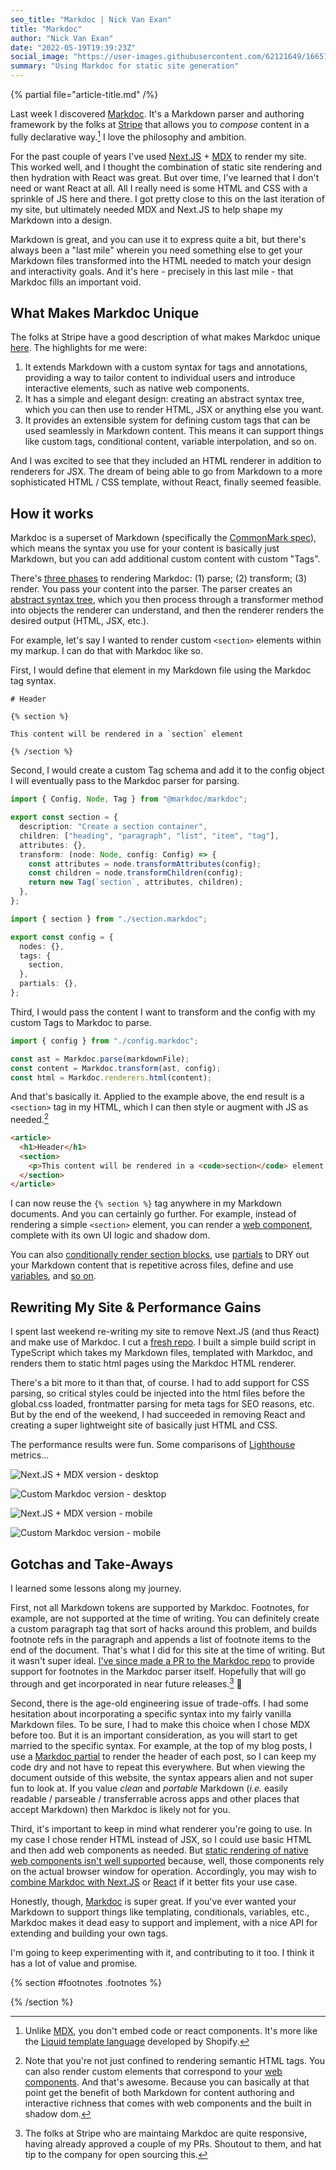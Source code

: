 ```yaml
---
seo_title: "Markdoc | Nick Van Exan"
title: "Markdoc"
author: "Nick Van Exan"
date: "2022-05-19T19:39:23Z"
social_image: "https://user-images.githubusercontent.com/62121649/166573698-b4bc876e-bca5-4476-be7e-f1ca6c1a17d7.png"
summary: "Using Markdoc for static site generation"
---
```


{% partial file="article-title.md" /%}

Last week I discovered [Markdoc](https://markdoc.io/). It's a Markdown parser and authoring framework by the folks at [Stripe](https://stripe.com) that allows you to _compose_ content in a fully declarative way.[^1] I love the philosophy and ambition. 

For the past couple of years I've used [Next.JS](https://nextjs.org/) + [MDX](https://mdxjs.com/) to render my site. This worked well, and I thought the combination of static site rendering and then hydration with React was great. But over time, I've learned that I don't need or want React at all. All I really need is some HTML and CSS with a sprinkle of JS here and there. I got pretty close to this on the last iteration of my site, but ultimately needed MDX and Next.JS to help shape my Markdown into a design. 

Markdown is great, and you can use it to express quite a bit, but there's always been a "last mile" wherein you need something else to get your Markdown files transformed into the HTML needed to match your design and interactivity goals. And it's here - precisely in this last mile - that Markdoc fills an important void.

## What Makes Markdoc Unique

The folks at Stripe have a good description of what makes Markdoc unique [here](https://markdoc.io/docs/overview). The highlights for me were:

1. It extends Markdown with a custom syntax for tags and annotations, providing a way to tailor content to individual users and introduce interactive elements, such as native web components.
2. It has a simple and elegant design: creating an abstract syntax tree, which you can then use to render HTML, JSX or anything else you want.
3. It provides an extensible system for defining custom tags that can be used seamlessly in Markdown content. This means it can support things like custom tags, conditional content, variable interpolation, and so on.

And I was excited to see that they included an HTML renderer in addition to renderers for JSX. The dream of being able to go from Markdown to a more sophisticated HTML / CSS template, without React, finally seemed feasible.

## How it works

Markdoc is a superset of Markdown (specifically the [CommonMark spec](https://spec.commonmark.org/)), which means the syntax you use for your content is basically just Markdown, but you can add additional custom content with custom "Tags". 

There's [three phases](https://markdoc.io/docs/render) to rendering Markdoc: (1) parse; (2) transform; (3) render. You pass your content into the parser. The parser creates an [abstract syntax tree](https://en.wikipedia.org/wiki/Abstract_syntax_tree), which you then process through a transformer method into objects the renderer can understand, and then the renderer renders the desired output (HTML, JSX, etc.). 

For example, let's say I wanted to render custom `<section>` elements within my markup. I can do that with Markdoc like so.

First, I would define that element in my Markdown file using the Markdoc tag syntax.

```liquid
# Header 

{% section %}

This content will be rendered in a `section` element

{% /section %}
```

Second, I would create a custom Tag schema and add it to the config object I will eventually pass to the Markdoc parser for parsing.

```typescript
import { Config, Node, Tag } from "@markdoc/markdoc";

export const section = {
  description: "Create a section container",
  children: ["heading", "paragraph", "list", "item", "tag"],
  attributes: {},
  transform: (node: Node, config: Config) => {
    const attributes = node.transformAttributes(config);
    const children = node.transformChildren(config);
    return new Tag(`section`, attributes, children);
  },
};
```

```typescript
import { section } from "./section.markdoc";

export const config = {
  nodes: {},
  tags: {
    section,
  },
  partials: {},
};

```

Third, I would pass the content I want to transform and the config with my custom Tags to Markdoc to parse.

```javascript
import { config } from "./config.markdoc";

const ast = Markdoc.parse(markdownFile);
const content = Markdoc.transform(ast, config);
const html = Markdoc.renderers.html(content);
```

And that's basically it. Applied to the example above, the end result is a `<section>` tag in my HTML, which I can then style or augment with JS as needed.[^2] 

```html
<article>
  <h1>Header</h1>
  <section>
    <p>This content will be rendered in a <code>section</code> element.</p>
  </section>
</article>
```

I can now reuse the `{% section %}` tag anywhere in my Markdown documents. And you can certainly go further. For example, instead of rendering a simple `<section>` element, you can render a [web component](https://developer.mozilla.org/en-US/docs/Web/Web_Components), complete with its own UI logic and shadow dom.

You can also [conditionally render section blocks](https://markdoc.io/docs/tags#built-in-tags), use [partials](https://markdoc.io/docs/partials) to DRY out your Markdown content that is repetitive across files, define and use [variables](https://markdoc.io/docs/variables), and [so on](https://markdoc.io/docs/getting-started). 

## Rewriting My Site & Performance Gains

I spent last weekend re-writing my site to remove Next.JS (and thus React) and make use of Markdoc. I cut a [fresh repo](https://github.com/nvanexan/nve2022). I built a simple build script in TypeScript which takes my Markdown files, templated with Markdoc, and renders them to static html pages using the Markdoc HTML renderer. 

There's a bit more to it than that, of course. I had to add support for CSS parsing, so critical styles could be injected into the html files before the global.css loaded, frontmatter parsing for meta tags for SEO reasons, etc. But by the end of the weekend, I had succeeded in removing React and creating a super lightweight site of basically just HTML and CSS.

The performance results were fun. Some comparisons of [Lighthouse](https://developers.google.com/web/tools/lighthouse) metrics...

![Next.JS + MDX version - desktop](/public/images/old-site-desktop.webp "Next.JS + MDX version - desktop")

![Custom Markdoc version - desktop](/public/images/new-site-desktop.webp "Custom Markdoc version - desktop")

![Next.JS + MDX version - mobile](/public/images/old-site-mobile.webp "Next.JS + MDX version - mobile")

![Custom Markdoc version - mobile](/public/images/new-site-mobile.webp "Custom Markdoc version - mobile")

## Gotchas and Take-Aways

I learned some lessons along my journey.

First, not all Markdown tokens are supported by Markdoc. Footnotes, for example, are not supported at the time of writing. You can definitely create a custom paragraph tag that sort of hacks around this problem, and builds footnote refs in the paragraph and appends a list of footnote items to the end of the document. That's what I did for this site at the time of writing. But it wasn't super ideal. [I've since made a PR to the Markdoc repo](https://github.com/markdoc/markdoc/pull/40) to provide support for footnotes in the Markdoc parser itself. Hopefully that will go through and get incorporated in near future releases.[^3] 🤞

Second, there is the age-old engineering issue of trade-offs. I had some hesitation about incorporating a specific syntax into my fairly vanilla Markdown files. To be sure, I had to make this choice when I chose MDX before too. But it is an important consideration, as you will start to get married to the specific syntax. For example, at the top of my blog posts, I use a [Markdoc partial](https://markdoc.io/docs/partials) to render the header of each post, so I can keep my code dry and not have to repeat this everywhere. But when viewing the document outside of this website, the syntax appears alien and not super fun to look at. If you value _clean_ and _portable_ Markdown (_i.e._ easily readable / parseable / transferrable across apps and other places that accept Markdown) then Markdoc is likely not for you.

Third, it's important to keep in mind what renderer you're going to use. In my case I chose render HTML instead of JSX, so I could use basic HTML and then add web components as needed. But [static rendering of native web components isn't well supported](https://lamplightdev.com/blog/2019/07/20/how-to-server-side-render-web-components/) because, well, those components rely on the actual browser window for operation. Accordingly, you may wish to [combine Markdoc with Next.JS](https://markdoc.io/docs/nextjs) or [React](https://markdoc.io/docs/examples/react) if it better fits your use case.

Honestly, though, [Markdoc](https://markdoc.io) is super great. If you've ever wanted your Markdown to support things like templating, conditionals, variables, etc., Markdoc makes it dead easy to support and implement, with a nice API for extending and building your own tags.

I'm going to keep experimenting with it, and contributing to it too. I think it has a lot of value and promise.

{% section #footnotes .footnotes %}

[^1]: Unlike [MDX](https://mdxjs.com/), you don't embed code or react components. It's more like the [Liquid template language](https://shopify.github.io/liquid/) developed by Shopify.

[^2]: Note that you're not just confined to rendering semantic HTML tags. You can also render custom elements that correspond to your [web components](https://developer.mozilla.org/en-US/docs/Web/Web_Components). And that's awesome. Because you can basically at that point get the benefit of both Markdown for content authoring and interactive richness that comes with web components and the built in shadow dom.

[^3]: The folks at Stripe who are maintaing Markdoc are quite responsive, having already approved a couple of my PRs. Shoutout to them, and hat tip to the company for open sourcing this.

{% /section %}
